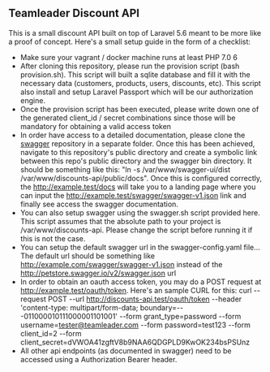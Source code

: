 ## Teamleader Discount API

This is a small discount API built on top of Laravel 5.6 meant to be more like a proof of concept. Here's a small setup guide in the form of a checklist:

- Make sure your vagrant / docker machine runs at least PHP 7.0 6
- After cloning this repository, please run the provision script (bash provision.sh). This script will built a sqlite database and fill it with the necessary data (customers, products, users, discounts, etc). This script also install and setup Laravel Passport which will be our authorization engine.  
- Once the provision script has been executed, please write down one of the generated client_id / secret combinations since those will be mandatory for obtaining a valid access token
- In order have access to a detailed documentation, please clone the [swagger](https://github.com/swagger-api/swagger-ui.git) repository in a separate folder. Once this has been achieved, navigate to this repository's public directory and create a symbolic link between this repo's public directory and the swagger bin directory. It should be something like this: "ln -s /var/www/swagger-ui/dist /var/www/discounts-api/public/docs". Once this is configured correctly, the http://example.test/docs will take you to a landing page where you can input the http://example.test/swagger/swagger-v1.json link and finally see access the swagger documentation.
- You can also setup swagger using the swagger.sh script provided here. This script assumes that the absolute path to your project is /var/www/discounts-api. Please change the script before running it if this is not the case.
- You can setup the default swagger url in the swagger-config.yaml file... The default url should be something like http://example.com/swagger/swagger-v1.json instead of the http://petstore.swagger.io/v2/swagger.json url
- In order to obtain an oauth access token, you may do a POST request at http://example.test/oauth/token. Here's an sample CURL for this: curl --request POST --url http://discounts-api.test/oauth/token --header 'content-type: multipart/form-data; boundary=---011000010111000001101001' --form grant_type=password --form username=tester@teamleader.com --form password=test123 --form client_id=2 --form client_secret=dVWOA41zgftV8b9NAA6QDGPLD9KwOK234bsPSUnz
- All other api endpoints (as documented in swagger) need to be accessed using a Authorization Bearer <token> header.
